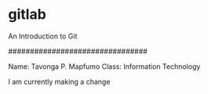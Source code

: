 # gitlab
An Introduction to Git 

################################

Name: Tavonga P. Mapfumo
Class: Information Technology 

I am currently making a change 

